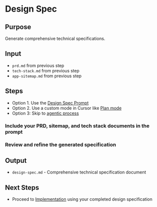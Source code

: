 # Design Spec

## Purpose
Generate comprehensive technical specifications.

## Input
* `prd.md` from previous step
* `tech-stack.md` from previous step
* `app-sitemap.md` from previous step

## Steps

* Option 1. Use the [Design Spec Prompt](./design-spec-prompt.md)
* Option 2. Use a custom mode in Cursor like [Plan mode](https://playbooks.com/modes/plan)
* Option 3: Skip to [agentic process](../agentic/index.md)

### Include your PRD, sitemap, and tech stack documents in the prompt
### Review and refine the generated specification

## Output
* `design-spec.md` - Comprehensive technical specification document

## Next Steps
* Proceed to [Implementation](../implementation/index.md) using your completed design specification